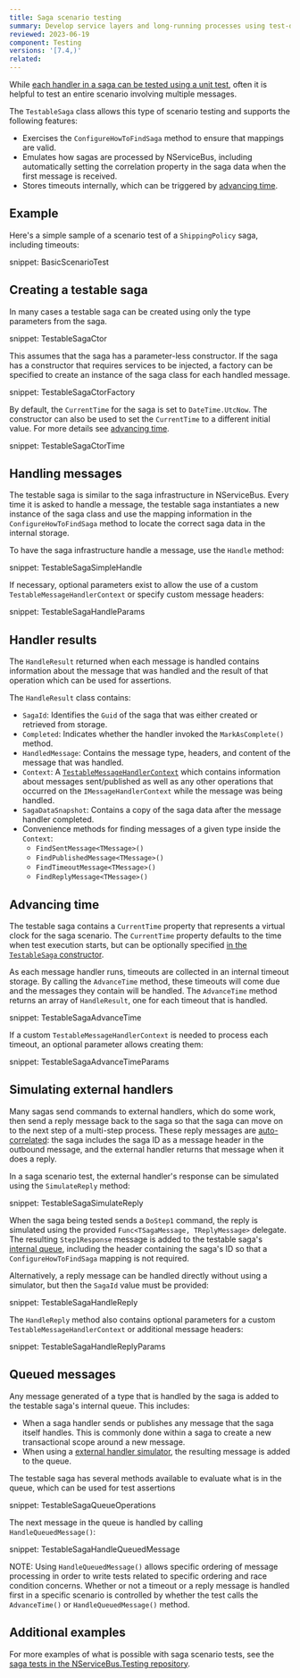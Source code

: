 ```yaml
---
title: Saga scenario testing
summary: Develop service layers and long-running processes using test-driven development.
reviewed: 2023-06-19
component: Testing
versions: '[7.4,)'
related:
---
```


While [each handler in a saga can be tested using a unit test](/samples/unit-testing/#testing-a-saga), often it is helpful to test an entire scenario involving multiple messages.

The `TestableSaga` class allows this type of scenario testing and supports the following features:

* Exercises the `ConfigureHowToFindSaga` method to ensure that mappings are valid.
* Emulates how sagas are processed by NServiceBus, including automatically setting the correlation property in the saga data when the first message is received.
* Stores timeouts internally, which can be triggered by [advancing time](#advancing-time).

## Example

Here's a simple sample of a scenario test of a `ShippingPolicy` saga, including timeouts:

snippet: BasicScenarioTest

## Creating a testable saga

In many cases a testable saga can be created using only the type parameters from the saga.

snippet: TestableSagaCtor

This assumes that the saga has a parameter-less constructor. If the saga has a constructor that requires services to be injected, a factory can be specified to create an instance of the saga class for each handled message.

snippet: TestableSagaCtorFactory

By default, the `CurrentTime` for the saga is set to `DateTime.UtcNow`. The constructor can also be used to set the `CurrentTime` to a different initial value. For more details see [advancing time](#advancing-time).

snippet: TestableSagaCtorTime

## Handling messages

The testable saga is similar to the saga infrastructure in NServiceBus. Every time it is asked to handle a message, the testable saga instantiates a new instance of the saga class and use the mapping information in the `ConfigureHowToFindSaga` method to locate the correct saga data in the internal storage.

To have the saga infrastructure handle a message, use the `Handle` method:

snippet: TestableSagaSimpleHandle

If necessary, optional parameters exist to allow the use of a custom `TestableMessageHandlerContext` or specify custom message headers:

snippet: TestableSagaHandleParams

## Handler results

The `HandleResult` returned when each message is handled contains information about the message that was handled and the result of that operation which can be used for assertions.

The `HandleResult` class contains:

* `SagaId`: Identifies the `Guid` of the saga that was either created or retrieved from storage.
* `Completed`: Indicates whether the handler invoked the `MarkAsComplete()` method.
* `HandledMessage`: Contains the message type, headers, and content of the message that was handled.
* `Context`: A [`TestableMessageHandlerContext`](/nservicebus/testing/#testing-a-handler) which contains information about messages sent/published as well as any other operations that occurred on the `IMessageHandlerContext` while the message was being handled.
* `SagaDataSnapshot`: Contains a copy of the saga data after the message handler completed.
* Convenience methods for finding messages of a given type inside the `Context`:
  * `FindSentMessage<TMessage>()`
  * `FindPublishedMessage<TMessage>()`
  * `FindTimeoutMessage<TMessage>()`
  * `FindReplyMessage<TMessage>()`

## Advancing time

The testable saga contains a `CurrentTime` property that represents a virtual clock for the saga scenario. The `CurrentTime` property defaults to the time when test execution starts, but can be optionally specified [in the `TestableSaga` constructor](#creating-a-testable-saga).

As each message handler runs, timeouts are collected in an internal timeout storage. By calling the `AdvanceTime` method, these timeouts will come due and the messages they contain will be handled. The `AdvanceTime` method returns an array of `HandleResult`, one for each timeout that is handled.

snippet: TestableSagaAdvanceTime

If a custom `TestableMessageHandlerContext` is needed to process each timeout, an optional parameter allows creating them:

snippet: TestableSagaAdvanceTimeParams

## Simulating external handlers

Many sagas send commands to external handlers, which do some work, then send a reply message back to the saga so that the saga can move on to the next step of a multi-step process. These reply messages are [auto-correlated](/nservicebus/sagas/message-correlation.md#auto-correlation): the saga includes the saga ID as a message header in the outbound message, and the external handler returns that message when it does a reply.

In a saga scenario test, the external handler's response can be simulated using the `SimulateReply` method:

snippet: TestableSagaSimulateReply

When the saga being tested sends a `DoStep1` command, the reply is simulated using the provided `Func<TSagaMessage, TReplyMessage>` delegate. The resulting `Step1Response` message is added to the testable saga's [internal queue](#queued-messages), including the header containing the saga's ID so that a `ConfigureHowToFindSaga` mapping is not required.

Alternatively, a reply message can be handled directly without using a simulator, but then the `SagaId` value must be provided:

snippet: TestableSagaHandleReply

The `HandleReply` method also contains optional parameters for a custom `TestableMessageHandlerContext` or additional message headers:

snippet: TestableSagaHandleReplyParams

## Queued messages

Any message generated of a type that is handled by the saga is added to the testable saga's internal queue. This includes:

* When a saga handler sends or publishes any message that the saga itself handles. This is commonly done within a saga to create a new transactional scope around a new message.
* When using a [external handler simulator](#simulating-external-handlers), the resulting message is added to the queue.

The testable saga has several methods available to evaluate what is in the queue, which can be used for test assertions

snippet: TestableSagaQueueOperations

The next message in the queue is handled by calling `HandleQueuedMessage()`:

snippet: TestableSagaHandleQueuedMessage

NOTE: Using `HandleQueuedMessage()` allows specific ordering of message processing in order to write tests related to specific ordering and race condition concerns. Whether or not a timeout or a reply message is handled first in a specific scenario is controlled by whether the test calls the `AdvanceTime()` or `HandleQueuedMessage()` method.

## Additional examples

For more examples of what is possible with saga scenario tests, see the [saga tests in the NServiceBus.Testing repository](https://github.com/Particular/NServiceBus.Testing/tree/master/src/NServiceBus.Testing.Tests/Sagas).